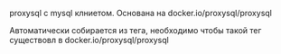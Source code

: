 proxysql с mysql клниетом. Основана на docker.io/proxysql/proxysql

Автоматически собирается из тега, необходимо чтобы такой тег существовл в docker.io/proxysql/proxysql
